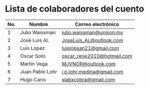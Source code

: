# Lista de colaboradores del cuento

| No.  |  Nombre                  |  Correo electrónico                       |
|------|--------------------------|-------------------------------------------|
| 1    | Julio Waissman           | julio.waissman@unison.mx                  |
| 2    | José Luis AL             | JoseLuis_AL@outlook.com                   |
| 3    | Luis Lopez               | luislopsan21@gmail.com                    |
| 4    | Oscar Soto               | oscar_rene2010@hotmail.com                |
| 5    | Martin Vega              | MJVNOR@outlook.com                        |
| 6    |Juan Pablo Lohr           | j.p.lohr.medina@gmail.com                 
| 7    | Hugo Cano                | slabxcobra@gmail.com                      |
